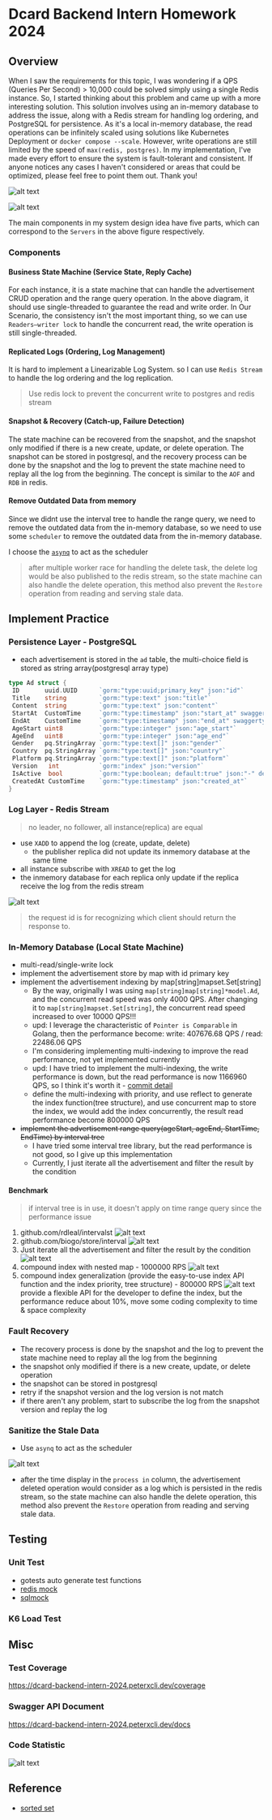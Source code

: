 # Dcard Backend Intern Homework 2024

## Overview

When I saw the requirements for this topic, I was wondering if a QPS (Queries Per Second) > 10,000 could be solved simply using a single Redis instance. So, I started thinking about this problem and came up with a more interesting solution. This solution involves using an in-memory database to address the issue, along with a Redis stream for handling log ordering, and PostgreSQL for persistence. As it's a local in-memory database, the read operations can be infinitely scaled using solutions like Kubernetes Deployment or `docker compose --scale`. However, write operations are still limited by the speed of `max(redis, postgres)`. In my implementation, I've made every effort to ensure the system is fault-tolerant and consistent. If anyone notices any cases I haven't considered or areas that could be optimized, please feel free to point them out. Thank you!

![alt text](./img/overview.png)

![alt text](./img/rsm.png)

The main components in my system design idea have five parts, which can correspond to the `Servers` in the above figure respectively.

### Components

#### Business State Machine (Service State, Reply Cache)

For each instance, it is a state machine that can handle the advertisement CRUD operation and the range query operation. In the above diagram, it should use single-threaded to guarantee the read and write order. In Our Scenario, the consistency isn't the most important thing, so we can use `Readers–writer lock` to handle the concurrent read, the write operation is still single-threaded.

#### Replicated Logs (Ordering, Log Management)

It is hard to implement a Linearizable Log System. so I can use `Redis Stream` to handle the log ordering and the log replication.

> Use redis lock to prevent the concurrent write to postgres and redis stream

#### Snapshot & Recovery (Catch-up, Failure Detection)

The state machine can be recovered from the snapshot, and the snapshot only modified if there is a new create, update, or delete operation. The snapshot can be stored in postgresql, and the recovery process can be done by the snapshot and the log to prevent the state machine need to replay all the log from the beginning. The concept is similar to the `AOF` and `RDB` in redis.

#### Remove Outdated Data from memory

Since we didnt use the interval tree to handle the range query, we need to remove the outdated data from the in-memory database, so we need to use some `scheduler` to remove the outdated data from the in-memory database.

I choose the [`asynq`](https://github.com/hibiken/asynq) to act as the scheduler

> after multiple worker race for handling the delete task, the delete log would be also published to the redis stream, so the state machine can also handle the delete operation, this method also prevent the `Restore` operation from reading and serving stale data.

## Implement Practice

### Persistence Layer - PostgreSQL

- each advertisement is stored in the `ad` table, the multi-choice field is stored as string array(postgresql array type)

```go
type Ad struct {
 ID       uuid.UUID      `gorm:"type:uuid;primary_key" json:"id"`
 Title    string         `gorm:"type:text" json:"title"`
 Content  string         `gorm:"type:text" json:"content"`
 StartAt  CustomTime     `gorm:"type:timestamp" json:"start_at" swaggertype:"string" format:"date" example:"2006-01-02 15:04:05"`
 EndAt    CustomTime     `gorm:"type:timestamp" json:"end_at" swaggertype:"string" format:"date" example:"2006-01-02 15:04:05"`
 AgeStart uint8          `gorm:"type:integer" json:"age_start"`
 AgeEnd   uint8          `gorm:"type:integer" json:"age_end"`
 Gender   pq.StringArray `gorm:"type:text[]" json:"gender"`
 Country  pq.StringArray `gorm:"type:text[]" json:"country"`
 Platform pq.StringArray `gorm:"type:text[]" json:"platform"`
 Version   int           `gorm:"index" json:"version"`
 IsActive  bool          `gorm:"type:boolean; default:true" json:"-" default:"true"`
 CreatedAt CustomTime    `gorm:"type:timestamp" json:"created_at"`
}
```

### Log Layer - Redis Stream

> no leader, no follower, all instance(replica) are equal

- use `XADD` to append the log (create, update, delete)
  - the publisher replica did not update its inmemory database at the same time
- all instance subscribe with `XREAD` to get the log
- the inmemory database for each replica only update if the replica receive the log from the redis stream

![alt text](./img/redis-insight.png)

> the request id is for recognizing which client should return the response to.

### In-Memory Database (Local State Machine)

- multi-read/single-write lock
- implement the advertisement store by map with id primary key
- implement the advertisement indexing by map[string]mapset.Set[string]
  - By the way, originally I was using `map[string]map[string]*model.Ad`, and the concurrent read speed was only 4000 QPS. After changing it to `map[string]mapset.Set[string]`, the concurrent read speed increased to over 10000 QPS!!!
  - upd: I leverage the characteristic of `Pointer is Comparable` in Golang, then the performance become: write: 407676.68 QPS / read: 22486.06 QPS
  - I'm considering implementing multi-indexing to improve the read performance, not yet implemented currently
  - upd: I have tried to implement the multi-indexing, the write performance is down, but the read performance is now 1166960 QPS, so I think it's worth it - [commit detail](https://github.com/peterxcli/dcard-backend-2024/commit/028f68a2b1e770aac0754331826fd3110aa0b977)
  - define the multi-indexing with priority, and use reflect to generate the index function(tree structure), and use concurrent map to store the index, we would add the index concurrently, the result read performance become 800000 QPS
- ~~implement the advertisement range query(ageStart, ageEnd, StartTime, EndTime) by interval tree~~
  - I have tried some interval tree library, but the read performance is not good, so I give up this implementation
  - Currently, I just iterate all the advertisement and filter the result by the condition

#### Benchmark

> if interval tree is in use, it doesn't apply on time range query since the performance issue

1. github.com/rdleal/intervalst
![alt text](./img/rdleal-interval-inmem.png)
2. github.com/biogo/store/interval
![alt text](./img/biogo-interval-inmem.png)
3. Just iterate all the advertisement and filter the result by the condition
![alt text](./img/iterate-inmem.png)
4. compound index with nested map - 1000000 RPS
![alt text](./img/compound-index-nested-map.png)
1. compound index generalization (provide the easy-to-use index API function and the index priority, tree structure) - 800000 RPS
  ![alt text](./img/compound-index-tree.png)
  provide a flexible API for the developer to define the index, but the performance reduce about 10%, move some coding complexity to time & space complexity

### Fault Recovery

- The recovery process is done by the snapshot and the log to prevent the state machine need to replay all the log from the beginning
- the snapshot only modified if there is a new create, update, or delete operation
- the snapshot can be stored in postgresql
- retry if the snapshot version and the log version is not match
- if there aren't any problem, start to subscribe the log from the snapshot version and replay the log

### Sanitize the Stale Data

- Use `asynq` to act as the scheduler

![alt text](./img/asynq-ui.png)

- after the time display in the `process in` column, the advertisement deleted operation would consider as a log which is persisted in the redis stream, so the state machine can also handle the delete operation, this method also prevent the `Restore` operation from reading and serving stale data.

## Testing

### Unit Test

- gotests auto generate test functions
- [redis mock](https://github.com/go-redis/redismock/v9)
- [sqlmock](https://github.com/DATA-DOG/go-sqlmock)

### K6 Load Test

## Misc

### Test Coverage

<https://dcard-backend-intern-2024.peterxcli.dev/coverage>

### Swagger API Document

<https://dcard-backend-intern-2024.peterxcli.dev/docs>

### Code Statistic

![alt text](./img/gocolc.png)

<!-- ## 後話 -->

<!-- 1. 可以用 postgres CDC 來同步變動到 queue 裡面來達到更好的資料一致性, 但這只是一個 POC, 所以暫時沒有實作 -->

## Reference

- [sorted set](https://stackoverflow.com/a/32080338)
<!-- - [pglogical(pg cdc full row)](https://github.com/2ndQuadrant/pglogical) -->